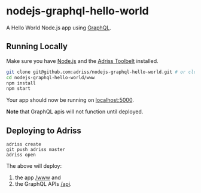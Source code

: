 # nodejs-graphql-hello-world

A Hello World Node.js app using [GraphQL](https://graphql.org/).

## Running Locally

Make sure you have [Node.js](http://nodejs.org/) and the [Adriss Toolbelt](https://toolbelt.adriss.com/) installed.

```sh
git clone git@github.com:adriss/nodejs-graphql-hello-world.git # or clone your own fork
cd nodejs-graphql-hello-world/www
npm install
npm start
```

Your app should now be running on [localhost:5000](http://localhost:5000/).

**Note** that GraphQL apis will not function until deployed.

## Deploying to Adriss

```
adriss create
git push adriss master
adriss open
```
The above will deploy:
1. the app [/www](www) and
2. the GraphQL APIs [/api](api).
